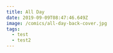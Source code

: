 ```yaml
---
title: All Day
date: 2019-09-09T08:47:46.649Z
image: /comics/all-day-back-cover.jpg
tags:
  - test
  - test2
---
```



